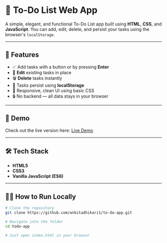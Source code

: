 # 📝 To-Do List Web App

A simple, elegant, and functional To-Do List app built using **HTML**, **CSS**, and **JavaScript**. You can add, edit, delete, and persist your tasks using the browser's `localStorage`.

---

## 🚀 Features

- ✅ Add tasks with a button or by pressing **Enter**
- 📝 **Edit** existing tasks in place
- 🗑️ **Delete** tasks instantly
- 💾 Tasks persist using **localStorage**
- 🎨 Responsive, clean UI using basic CSS
- 🔒 No backend — all data stays in your browser

---

## 📸 Demo

Check out the live version here: [Live Demo](https://ankitadhikari1.github.io/to-do-app/)  

---

## 🛠️ Tech Stack

- **HTML5**
- **CSS3**
- **Vanilla JavaScript (ES6)**

---

## 🧑‍💻 How to Run Locally

```bash
# Clone the repository
git clone https://github.com/ankitadhikari1/to-do-app.git

# Navigate into the folder
cd todo-app

# Just open index.html in your browser
